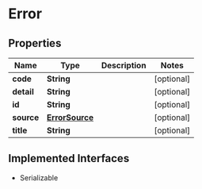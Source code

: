 

# Error


## Properties

Name | Type | Description | Notes
------------ | ------------- | ------------- | -------------
**code** | **String** |  |  [optional]
**detail** | **String** |  |  [optional]
**id** | **String** |  |  [optional]
**source** | [**ErrorSource**](ErrorSource.md) |  |  [optional]
**title** | **String** |  |  [optional]


## Implemented Interfaces

* Serializable


